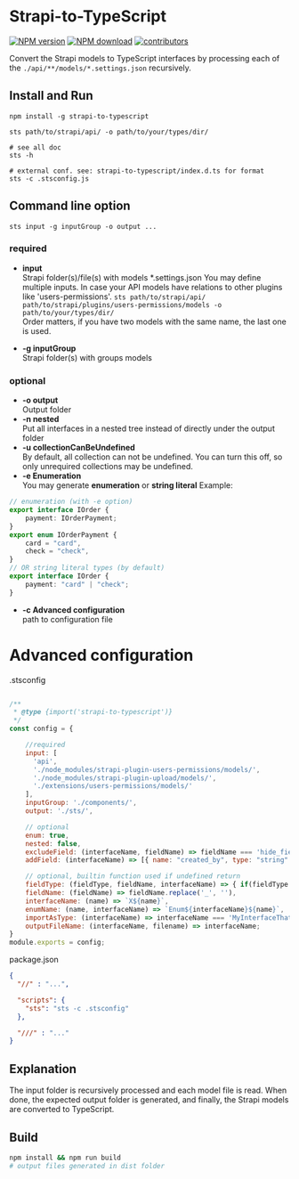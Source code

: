 # Strapi-to-TypeScript


<span><a href="https://www.npmjs.com/package/strapi-to-typescript" title="View this project on NPM"><img src="https://img.shields.io/npm/v/strapi-to-typescript.svg" alt="NPM version" /></a></span>
<span><a href="https://www.npmjs.com/package/strapi-to-typescript" title="View this project on NPM"><img src="https://img.shields.io/npm/dm/strapi-to-typescript.svg" alt="NPM download" /></a></span>
<span><a href="https://github.com/erikvullings/strapi-to-typescript/" title="View this project on Github"><img src="https://img.shields.io/github/contributors/erikvullings/strapi-to-typescript" alt="contributors" /></a></span>


Convert the Strapi models to TypeScript interfaces by processing each of the `./api/**/models/*.settings.json` recursively.

## Install and Run

```shell
npm install -g strapi-to-typescript

sts path/to/strapi/api/ -o path/to/your/types/dir/

# see all doc
sts -h

# external conf. see: strapi-to-typescript/index.d.ts for format
sts -c .stsconfig.js
```

## Command line option

`sts input -g inputGroup -o output ...`

### required
* **input**  
Strapi folder(s)/file(s) with models *.settings.json
You may define multiple inputs. In case your API models have relations to other plugins like 'users-permissions'.
`sts path/to/strapi/api/ path/to/strapi/plugins/users-permissions/models -o path/to/your/types/dir/`  
Order matters, if you have two models with the same name, the last one is used.

* **-g inputGroup**  
Strapi folder(s) with groups models

### optional
* **-o output**  
Output folder
* **-n nested**  
Put all interfaces in a nested tree instead of directly under the output folder
* **-u collectionCanBeUndefined**  
By default, all collection can not be undefined. You can turn this off, so only unrequired collections may be undefined.
* **-e Enumeration**  
You may generate **enumeration** or **string literal**
Example:
```typescript
// enumeration (with -e option) 
export interface IOrder {
    payment: IOrderPayment;
}
export enum IOrderPayment {
    card = "card",
    check = "check",
}
// OR string literal types (by default)
export interface IOrder {
    payment: "card" | "check";
}
```

* **-c Advanced configuration**  
path to configuration file

# Advanced configuration

.stsconfig
```javascript

/**
 * @type {import('strapi-to-typescript')}
 */
const config = {

    //required 
    input: [
      'api',
      './node_modules/strapi-plugin-users-permissions/models/',
      './node_modules/strapi-plugin-upload/models/',
      './extensions/users-permissions/models/'
    ],
    inputGroup: './components/',
    output: './sts/',

    // optional
    enum: true,
    nested: false,
    excludeField: (interfaceName, fieldName) => fieldName === 'hide_field',
    addField: (interfaceName) => [{ name: "created_by", type: "string" }],

    // optional, builtin function used if undefined return
    fieldType: (fieldType, fieldName, interfaceName) => { if(fieldType == 'datetime') return 'string' },
    fieldName: (fieldName) => fieldName.replace('_', ''),
    interfaceName: (name) => `X${name}`,
    enumName: (name, interfaceName) => `Enum${interfaceName}${name}`,
    importAsType: (interfaceName) => interfaceName === 'MyInterfaceThatWantsToImportAsTypes' /* or just true */,
    outputFileName: (interfaceName, filename) => interfaceName;
}
module.exports = config;
```

package.json
```json
{
  "//" : "...",

  "scripts": {
    "sts": "sts -c .stsconfig"
  },

  "///" : "..."
}
```

## Explanation

The input folder is recursively processed and each model file is read. When done, the expected output folder is generated, and finally, the Strapi models are converted to TypeScript.

## Build

```sh
npm install && npm run build
# output files generated in dist folder
```
